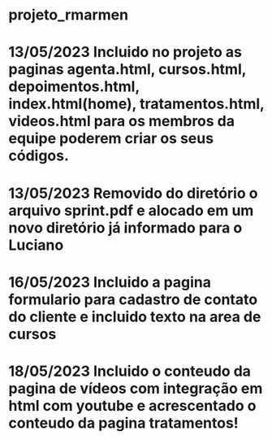 # projeto_rmarmen
# 13/05/2023 Incluido no projeto as paginas agenta.html, cursos.html, depoimentos.html, index.html(home), tratamentos.html, videos.html para os membros da equipe poderem criar os seus códigos.
# 13/05/2023 Removido do diretório o arquivo sprint.pdf e alocado em um novo diretório já informado para o Luciano
# 16/05/2023 Incluido a pagina formulario para cadastro de contato do cliente e incluido texto na area de cursos
# 18/05/2023 Incluido o conteudo da pagina de vídeos com integração em html com youtube e acrescentado o conteudo da pagina tratamentos!
